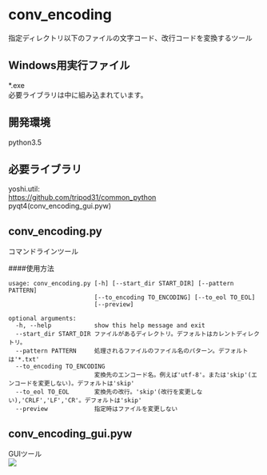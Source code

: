 conv_encoding
=====
指定ディレクトリ以下のファイルの文字コード、改行コードを変換するツール

Windows用実行ファイル
-----
*.exe  
必要ライブラリは中に組み込まれています。

開発環境
-----
python3.5

必要ライブラリ
-----
yoshi.util:  
<https://github.com/tripod31/common_python>  
pyqt4(conv_encoding_gui.pyw)

conv_encoding.py
-----
コマンドラインツール

####使用方法

    usage: conv_encoding.py [-h] [--start_dir START_DIR] [--pattern PATTERN]
                            [--to_encoding TO_ENCODING] [--to_eol TO_EOL]
                            [--preview]
    
    optional arguments:
      -h, --help            show this help message and exit
      --start_dir START_DIR ファイルがあるディレクトリ。デフォルトはカレントディレクトリ。
      --pattern PATTERN     処理されるファイルのファイル名のパターン。デフォルトは'*.txt'
      --to_encoding TO_ENCODING
                            変換先のエンコード名。例えば'utf-8'。または'skip'(エンコードを変更しない)。デフォルトは'skip'
      --to_eol TO_EOL       変換先の改行。'skip'(改行を変更しない),'CRLF','LF','CR'。デフォルトは'skip'
      --preview             指定時はファイルを変更しない

conv_encoding_gui.pyw
-----
GUIツール  
<img src="http://www.geocities.jp/tripod31hoge/images/conv_encoding.jpg">
